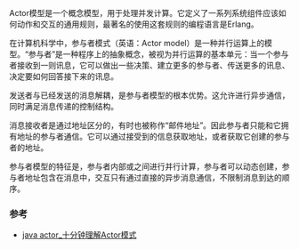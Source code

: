 Actor模型是一个概念模型，用于处理并发计算。它定义了一系列系统组件应该如何动作和交互的通用规则，最著名的使用这套规则的编程语言是Erlang。

在计算机科学中，参与者模式（英语：Actor model）是一种并行运算上的模型。“参与者”是一种程序上的抽象概念，被视为并行运算的基本单元：当一个参与者接收到一则讯息，它可以做出一些决策、建立更多的参与者、传送更多的讯息、决定要如何回答接下来的讯息。



发送者与已经发送的消息解耦，是参与者模型的根本优势。这允许进行异步通信，同时满足消息传递的控制结构。

消息接收者是通过地址区分的，有时也被称作“邮件地址”。因此参与者只能和它拥有地址的参与者通信。它可以通过接受到的信息获取地址，或者获取它创建的参与者的地址。

参与者模型的特征是，参与者内部或之间进行并行计算，参与者可以动态创建，参与者地址包含在消息中，交互只有通过直接的异步消息通信，不限制消息到达的顺序。

### 参考
- [java actor_十分钟理解Actor模式](https://blog.csdn.net/weixin_42644249/article/details/114035587)